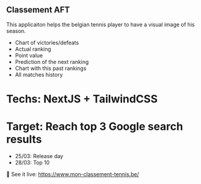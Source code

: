 ## Classement AFT

This applicaiton helps the belgian tennis player to have a visual image of his season.

- Chart of victories/defeats
- Actual ranking
- Point value
- Prediction of the next ranking
- Chart with this past rankings
- All matches history


# Techs: NextJS + TailwindCSS
# Target: Reach top 3 Google search results
  - 25/03: Release day
  - 28/03: Top 10

🎾 See it live: https://www.mon-classement-tennis.be/
